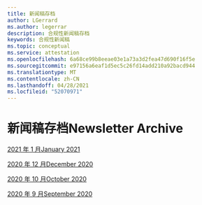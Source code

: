 ```yaml
---
title: 新闻稿存档
author: LGerrard
ms.author: legerrar
description: 合规性新闻稿存档
keywords: 合规性新闻稿
ms.topic: conceptual
ms.service: attestation
ms.openlocfilehash: 6a68ce99b8eeae03e1a73a3d2fea47d690f16f5e
ms.sourcegitcommit: e97156a6eaf1d5ec5c26fd14add210a92bacd944
ms.translationtype: MT
ms.contentlocale: zh-CN
ms.lasthandoff: 04/28/2021
ms.locfileid: "52070971"
---
```

# <a name="newsletter-archive"></a><span data-ttu-id="e977a-104">新闻稿存档</span><span class="sxs-lookup"><span data-stu-id="e977a-104">Newsletter Archive</span></span>

[<span data-ttu-id="e977a-105">2021 年 1 月</span><span class="sxs-lookup"><span data-stu-id="e977a-105">January 2021</span></span>](https://docs.microsoft.com/en-us/microsoft-365-app-certification/docs/January%2021%20NL)

[<span data-ttu-id="e977a-106">2020 年 12 月</span><span class="sxs-lookup"><span data-stu-id="e977a-106">December 2020</span></span>](https://docs.microsoft.com/en-us/microsoft-365-app-certification/docs/december%2020%20NL)

[<span data-ttu-id="e977a-107">2020 年 10 月</span><span class="sxs-lookup"><span data-stu-id="e977a-107">October 2020</span></span>](https://docs.microsoft.com/en-us/microsoft-365-app-certification/docs/october%20NL)

[<span data-ttu-id="e977a-108">2020 年 9 月</span><span class="sxs-lookup"><span data-stu-id="e977a-108">September 2020</span></span>](https://docs.microsoft.com/en-us/microsoft-365-app-certification/docs/September%20NL)


